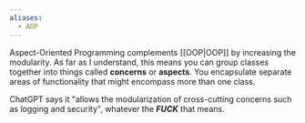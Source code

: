 ```yaml
---
aliases:
  - AOP
---
```

Aspect-Oriented Programming complements [[OOP|OOP]] by increasing the modularity.
As far as I understand, this means you can group classes together into things called **concerns** or **aspects**.
You encapsulate separate areas of functionality that might encompass more than one class.



ChatGPT says it "allows the modularization of cross-cutting concerns such as logging and security", whatever the **_FUCK_** that means.